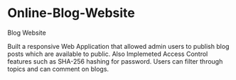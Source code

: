 # Online-Blog-Website
Blog Website

Built a responsive Web Application that allowed admin users to publish blog posts which are available to public. Also Implemeted Access Control features such as SHA-256 hashing for password. Users can filter through topics and can comment on blogs.

